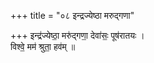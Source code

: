 +++
title = "०८ इन्द्रज्येष्ठा मरुद्गणा"

+++
इन्द्र॑ज्येष्ठा॒ मरु॑द्गणा॒ देवा॑सः॒ पूष॑रातयः ।  
विश्वे॒ मम॑ श्रुता॒ हव॑म् ॥